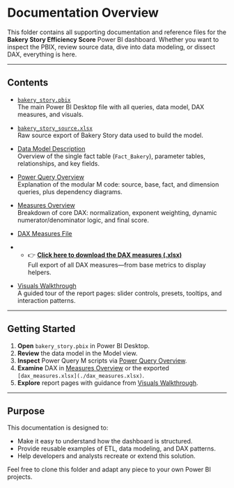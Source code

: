 # Documentation Overview

This folder contains all supporting documentation and reference files for the **Bakery Story Efficiency Score** Power BI dashboard. Whether you want to inspect the PBIX, review source data, dive into data modeling, or dissect DAX, everything is here.

---

## Contents

- [`bakery_story.pbix`](./bakery_story.pbix)  
  The main Power BI Desktop file with all queries, data model, DAX measures, and visuals.

- [`bakery_story_source.xlsx`](./bakery_story_source.xlsx)  
  Raw source export of Bakery Story data used to build the model.

- [Data Model Description](./data_model_description.md)  
  Overview of the single fact table (`Fact_Bakery`), parameter tables, relationships, and key fields.

- [Power Query Overview](./power_query.md)  
  Explanation of the modular M code: source, base, fact, and dimension queries, plus dependency diagrams.

- [Measures Overview](./measures_overview.md)  
  Breakdown of core DAX: normalization, exponent weighting, dynamic numerator/denominator logic, and final score.

- [DAX Measures File](./dax_measures.xlsx)
- - 👉 **[Click here to download the DAX measures (.xlsx)](https://raw.githubusercontent.com/Nicholas-BI/bakery-efficiency-score/main/docs/dax_measures.xlsx)**  
  Full export of all DAX measures—from base metrics to display helpers.

- [Visuals Walkthrough](./visuals_description.md)  
  A guided tour of the report pages: slider controls, presets, tooltips, and interaction patterns.

---

## Getting Started

1. **Open** `bakery_story.pbix` in Power BI Desktop.  
2. **Review** the data model in the Model view.  
3. **Inspect** Power Query M scripts via [Power Query Overview](./power_query.md).  
4. **Examine** DAX in [Measures Overview](./measures_description.md) or the exported `[dax_measures.xlsx](./dax_measures.xlsx)`.  
5. **Explore** report pages with guidance from [Visuals Walkthrough](./visuals_description.md).

---

## Purpose

This documentation is designed to:

- Make it easy to understand how the dashboard is structured.  
- Provide reusable examples of ETL, data modeling, and DAX patterns.  
- Help developers and analysts recreate or extend this solution.

Feel free to clone this folder and adapt any piece to your own Power BI projects.  
